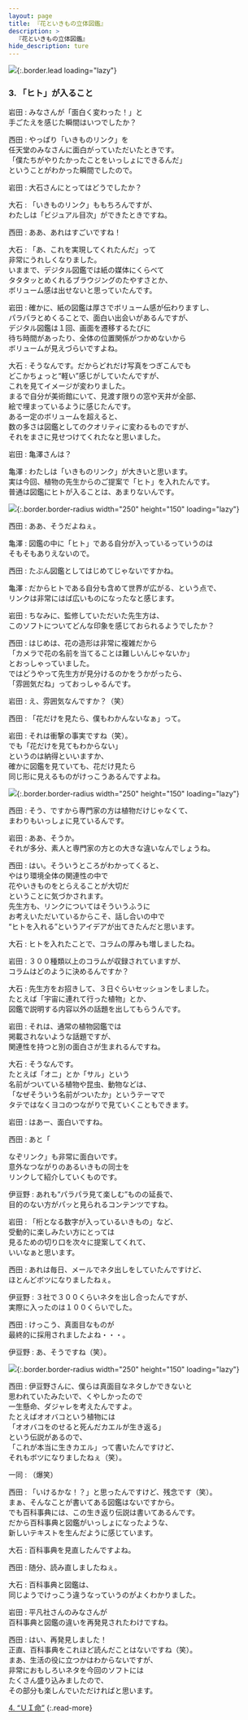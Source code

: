 ```yaml
---
layout: page
title: 『花といきもの立体図鑑』
description: >
  『花といきもの立体図鑑』
hide_description: ture
---
```


![](/others/interviews/jp/3ds/asuj/vol1/img/mainvisual3.jpg){:.border.lead loading="lazy"}

### 3. 「ヒト」が入ること

岩田
: みなさんが「面白く変わった！」と<br>手ごたえを感じた瞬間はいつでしたか？

西田
: やっぱり「いきものリンク」を<br>任天堂のみなさんに面白がっていただいたときです。<br>「僕たちがやりたかったことをいっしょにできるんだ」<br>ということがわかった瞬間でしたので。

岩田
: 大石さんにとってはどうでしたか？

大石
: 「いきものリンク」ももちろんですが、<br>わたしは「ビジュアル目次」ができたときですね。

西田
: ああ、あれはすごいですね！

大石
: 「あ、これを実現してくれたんだ」って<br>非常にうれしくなりました。<br>いままで、デジタル図鑑では紙の媒体にくらべて<br>タタタッとめくれるブラウジングのたやすさとか、<br>ボリューム感は出せないと思っていたんです。

岩田
: 確かに、紙の図鑑は厚さでボリューム感が伝わりますし、<br>パラパラとめくることで、面白い出会いがあるんですが、<br>デジタル図鑑は１回、画面を遷移するたびに<br>待ち時間があったり、全体の位置関係がつかめないから<br>ボリュームが見えづらいですよね。

大石
: そうなんです。だからどれだけ写真をつぎこんでも<br>どこかちょっと“軽い”感じがしていたんですが、<br>これを見てイメージが変わりました。<br>まるで自分が美術館にいて、見渡す限りの窓や天井が全部、<br>絵で埋まっているように感じたんです。<br>ある一定のボリュームを超えると、<br>数の多さは図鑑としてのクオリティに変わるものですが、<br>それをまさに見せつけてくれたなと思いました。

岩田
: 亀澤さんは？

亀澤
: わたしは「いきものリンク」が大きいと思います。<br>実は今回、植物の先生からのご提案で「ヒト」を入れたんです。<br>普通は図鑑にヒトが入ることは、あまりないんです。

![](/others/interviews/jp/3ds/asuj/vol1/img/photo11.jpg){:.border.border-radius width="250" height="150"  loading="lazy"}

西田
: ああ、そうだよねぇ。

亀澤
: 図鑑の中に「ヒト」である自分が入っているっていうのは<br>そもそもありえないので。

西田
: たぶん図鑑としてはじめてじゃないですかね。

亀澤
: だからヒトである自分も含めて世界が広がる、という点で、<br>リンクは非常にはば広いものになったなと感じます。

岩田
: ちなみに、監修していただいた先生方は、<br>このソフトについてどんな印象を感じておられるようでしたか？

西田
: はじめは、花の造形は非常に複雑だから<br>「カメラで花の名前を当てることは難しいんじゃないか」<br>とおっしゃっていました。<br>ではどうやって先生方が見分けるのかをうかがったら、<br>「雰囲気だね」っておっしゃるんです。

岩田
: え、雰囲気なんですか？（笑）

西田
: 「花だけを見たら、僕もわかんないなぁ」って。

岩田
: それは衝撃の事実ですね（笑）。<br>でも「花だけを見てもわからない」<br>というのは納得といいますか、<br>確かに図鑑を見ていても、花だけ見たら<br>同じ形に見えるものがけっこうあるんですよね。

![](/others/interviews/jp/3ds/asuj/vol1/img/photo12.jpg){:.border.border-radius width="250" height="150"  loading="lazy"}

西田
: そう、ですから専門家の方は植物だけじゃなくて、<br>まわりもいっしょに見ているんです。

岩田
: ああ、そうか。<br>それが多分、素人と専門家の方との大きな違いなんでしょうね。

西田
: はい。そういうところがわかってくると、<br>やはり環境全体の関連性の中で<br>花やいきものをとらえることが大切だ<br>ということに気づかされます。<br>先生方も、リンクについてはそういうふうに<br>お考えいただいているからこそ、話し合いの中で<br>“ヒトを入れる”というアイデアが出てきたんだと思います。

大石
: ヒトを入れたことで、コラムの厚みも増しましたね。

岩田
: ３００種類以上のコラムが収録されていますが、<br>コラムはどのように決めるんですか？

大石
: 先生方をお招きして、３日ぐらいセッションをしました。<br>たとえば「宇宙に連れて行った植物」とか、<br>図鑑で説明する内容以外の話題を出してもらうんです。

岩田
: それは、通常の植物図鑑では<br>掲載されないような話題ですが、<br>関連性を持つと別の面白さが生まれるんですね。

大石
: そうなんです。<br>たとえば「オニ」とか「サル」という<br>名前がついている植物や昆虫、動物などは、<br>「なぜそういう名前がついたか」というテーマで<br>タテではなくヨコのつながりで見ていくこともできます。

岩田
: はあー、面白いですね。

西田
: あと「

なぞリンク」も非常に面白いです。<br>意外なつながりのあるいきもの同士を<br>リンクして紹介していくものです。

伊豆野
: あれも“パラパラ見て楽しむ”ものの延長で、<br>目的のない方がパッと見られるコンテンツですね。

岩田
: 「桁となる数字が入っているいきもの」など、<br>受動的に楽しみたい方にとっては<br>見るための切り口を次々に提案してくれて、<br>いいなぁと思います。

西田
: あれは毎日、メールでネタ出しをしていたんですけど、<br>ほとんどボツになりましたねぇ。

伊豆野
: ３社で３００くらいネタを出し合ったんですが、<br>実際に入ったのは１００くらいでした。

西田
: けっこう、真面目なものが<br>最終的に採用されましたよね・・・。

伊豆野
: あ、そうですね（笑）。

![](/others/interviews/jp/3ds/asuj/vol1/img/photo13.jpg){:.border.border-radius width="250" height="150"  loading="lazy"}

西田
: 伊豆野さんに、僕らは真面目なネタしかできないと<br>思われていたみたいで、くやしかったので<br>一生懸命、ダジャレを考えたんですよ。<br>たとえばオオバコという植物には<br>「オオバコをのせると死んだカエルが生き返る」<br>という伝説があるので、<br>「これが本当に生きカエル」って書いたんですけど、<br>それもボツになりましたねぇ（笑）。

一同
: （爆笑）

西田
: 「いけるかな！？」と思ったんですけど、残念です（笑）。<br>まぁ、そんなことが書いてある図鑑はないですから。<br>でも百科事典には、この生き返り伝説は書いてあるんです。<br>だから百科事典と図鑑がいっしょになったような、<br>新しいテキストを生んだように感じています。

大石
: 百科事典を見直したんですよね。

西田
: 随分、読み直しましたねぇ。

大石
: 百科事典と図鑑は、<br>同じようでけっこう違うなっていうのがよくわかりました。

岩田
: 平凡社さんのみなさんが<br>百科事典と図鑑の違いを再発見されたわけですね。

西田
: はい、再発見しました！<br>正直、百科事典をこれほど読んだことはないですね（笑）。<br>まあ、生活の役に立つかはわからないですが、<br>非常におもしろいネタを今回のソフトには<br>たくさん盛り込みましたので、<br>その部分も楽しんでいただければと思います。

[4. “ＵＩ命”](4.md)
{:.read-more}
